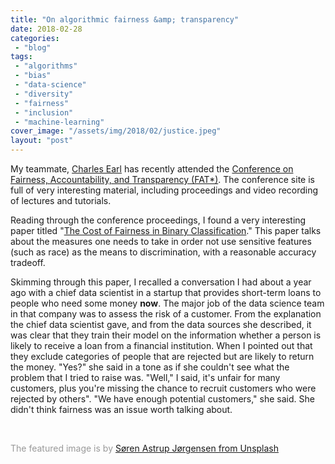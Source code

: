 ```yaml
---
title: "On algorithmic fairness &amp; transparency"
date: 2018-02-28
categories: 
 - "blog"
tags: 
 - "algorithms"
 - "bias"
 - "data-science"
 - "diversity"
 - "fairness"
 - "inclusion"
 - "machine-learning"
cover_image: "/assets/img/2018/02/justice.jpeg"
layout: "post"
---
```


My teammate, [Charles Earl](https://charlesearl.blog) has recently attended the [Conference on Fairness, Accountability, and ](https://fatconference.org/)[Transparency (FAT*)](https://fatconference.org/). The conference site is full of very interesting material, including proceedings and video recording of lectures and tutorials.

Reading through the conference proceedings, I found a very interesting paper titled "[The Cost of Fairness in Binary Classification](http://proceedings.mlr.press/v81/menon18a/menon18a.pdf)." This paper talks about the measures one needs to take in order not use sensitive features (such as race) as the means to discrimination, with a reasonable accuracy tradeoff.

Skimming through this paper, I recalled a conversation I had about a year ago with a chief data scientist in a startup that provides short-term loans to people who need some money **now**. The major job of the data science team in that company was to assess the risk of a customer. From the explanation the chief data scientist gave, and from the data sources she described, it was clear that they train their model on the information whether a person is likely to receive a loan from a financial institution. When I pointed out that they exclude categories of people that are rejected but are likely to return the money. "Yes?" she said in a tone as if she couldn't see what the problem that I tried to raise was. "Well," I said, it's unfair for many customers, plus you're missing the chance to recruit customers who were rejected by others". "We have enough potential customers," she said. She didn't think fairness was an issue worth talking about.

 

<span style="color:#999999;">The featured image is by <a href="https://unsplash.com/photos/oux1EInHTM4" target="_blank" rel="noopener">Søren Astrup Jørgensen from Unsplash</a></span>

 

